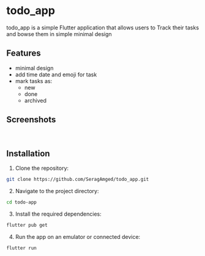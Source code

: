 # todo_app

todo_app is a simple Flutter application that allows users to Track their tasks and bowse them in simple minimal design

## Features

- minimal design
- add time date and emoji for task
- mark tasks as:
  - new
  - done
  - archived

## Screenshots

<br>

## Installation

1. Clone the repository:

```bash
git clone https://github.com/SeragAmged/todo_app.git
```

2. Navigate to the project directory:

```bash
cd todo-app
```

3. Install the required dependencies:

```bash
flutter pub get
```

4. Run the app on an emulator or connected device:

```bash
flutter run
```
